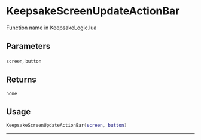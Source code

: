 # KeepsakeScreenUpdateActionBar
Function name in KeepsakeLogic.lua
## Parameters
`screen`, `button`
## Returns
`none`
## Usage
```lua
KeepsakeScreenUpdateActionBar(screen, button)
```
---
